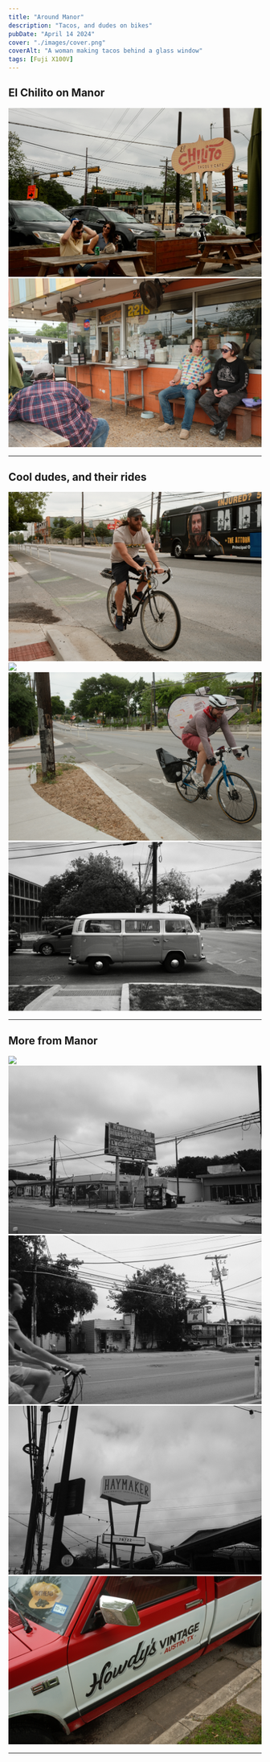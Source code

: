 ```yaml
---
title: "Around Manor"
description: "Tacos, and dudes on bikes"
pubDate: "April 14 2024"
cover: "./images/cover.png"
coverAlt: "A woman making tacos behind a glass window"
tags: [Fuji X100V]
---
```


## El Chilito on Manor

![](./images/el-chilito-sign-couple.png)
![](./images/el-chilito-couple.png)

---

## Cool dudes, and their rides

![](./images/dude-bike-3.png)
![](./images/van-dude.png)
![](./images/dude-bike-2.png)
![](./images/van-dude-wide-bw.png)

---

## More from Manor

![](./images/graffiti.png)
![](./images/kwik.png)
![](./images/planet-k-1.png)
![](./images/haymaker.png)
![](./images/howdy-truck.png)

---

